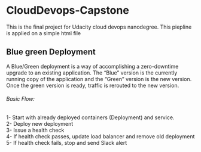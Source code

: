 # CloudDevops-Capstone
This is the final project for Udacity cloud devops nanodegree. This piepline is applied on a simple html file

## Blue green Deployment
A Blue/Green deployment is a way of accomplishing a zero-downtime upgrade to an existing application. The “Blue” version is the currently running copy of the application and the “Green” version is the new version. Once the green version is ready, traffic is rerouted to the new version.

###### Basic Flow:

1- Start with already deployed containers (Deployment) and service.<br />
2- Deploy new deployment<br />
3- Issue a health check<br />
4- If health check passes, update load balancer and remove old deployment<br />
5- If health check fails, stop and send Slack alert
